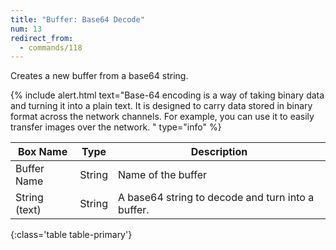 ```yaml
---
title: "Buffer: Base64 Decode"
num: 13
redirect_from:
  - commands/118
---
```


Creates a new buffer from a base64 string.

{% include alert.html text="Base-64 encoding is a way of taking binary data and turning it into a plain text. It is designed to carry data stored in binary format across the network channels. For example, you can use it to easily transfer images over the network. " type="info" %} 

| Box Name | Type | Description | 
|-------|--------|--------
|Buffer Name	|String	| Name of the buffer
String (text) | String | A base64 string to decode and turn into a buffer. |
{:class='table table-primary'}







